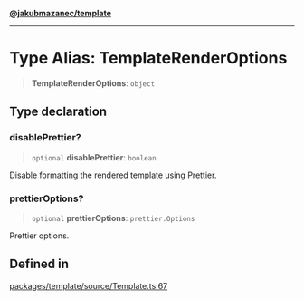 [**@jakubmazanec/template**](../README.md)

---

# Type Alias: TemplateRenderOptions

> **TemplateRenderOptions**: `object`

## Type declaration

### disablePrettier?

> `optional` **disablePrettier**: `boolean`

Disable formatting the rendered template using Prettier.

### prettierOptions?

> `optional` **prettierOptions**: `prettier.Options`

Prettier options.

## Defined in

[packages/template/source/Template.ts:67](https://github.com/jakubmazanec/tools/blob/a4967209f10f2b04ade958bd873ac46f1290cee7/packages/template/source/Template.ts#L67)
